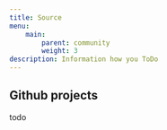 ```yaml
---
title: Source
menu:
    main:
        parent: community
        weight: 3
description: Information how you ToDo
---
```


## Github projects
todo